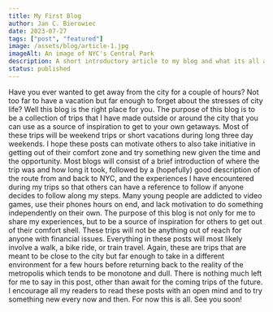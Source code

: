 ```yaml
---
title: My First Blog
author: Jan C. Bierowiec
date: 2023-07-27
tags: ["post", "featured"]
image: /assets/blog/article-1.jpg
imageAlt: An image of NYC's Central Park
description: A short introductory article to my blog and what its all about!
status: published
---
```


Have you ever wanted to get away from the city for a couple of hours? Not too far to have a vacation but far enough to forget about the stresses of city life? Well this blog is the right place for you. The purpose of this blog is to be a collection of trips that I have made outside or around the city that you can use as a source of inspiration to get to your own getaways. Most of these trips will be weekend trips or short vacations during long three day weekends. I hope these posts can motivate others to also take initiative in getting out of their comfort zone and try something new given the time and the opportunity.
Most blogs will consist of a brief introduction of where the trip was and how long it took, followed by a (hopefully) good description of the route from and back to NYC, and the experiences I have encountered during my trips so that others can have a reference to follow if anyone decides to follow along my steps. Many young people are addicted to video games, use their phones hours on end, and lack motivation to do something independently on their own. The purpose of this blog is not only for me to share my experiences, but to be a source of inspiration for others to get out of their comfort shell.
These trips will not be anything out of reach for anyone with financial issues. Everything in these posts will most likely involve a walk, a bike ride, or train travel. Again, these are trips that are meant to be close to the city but far enough to take in a different environment for a few hours before returning back to the reality of the metropolis which tends to be monotone and dull.
There is nothing much left for me to say in this post, other than await for the coming trips of the future. I encourage all my readers to read these posts with an open mind and to try something new every now and then.
For now this is all. See you soon!